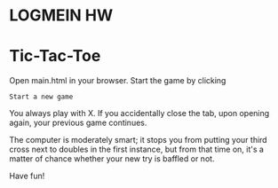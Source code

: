 # LOGMEIN HW
# Tic-Tac-Toe
Open main.html in your browser. Start the game by clicking 
```
Start a new game
```
You always play with X. If you accidentally close the tab, upon opening again, your previous game continues. 

The computer is moderately smart; it stops you from putting your third cross next to doubles in the first instance, but from that time on, it's a matter of chance whether your new try is baffled or not.

Have fun!

